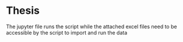 # Thesis

The jupyter file runs the script while the attached excel files need to be accessible by the script to import and run the data
